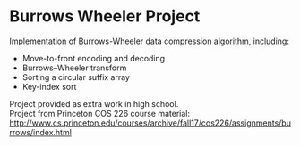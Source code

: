 # Burrows Wheeler Project
Implementation of Burrows-Wheeler data compression algorithm, including:

* Move-to-front encoding and decoding
* Burrows–Wheeler transform
* Sorting a circular suffix array
* Key-index sort

Project provided as extra work in high school.  
Project from Princeton COS 226 course material: http://www.cs.princeton.edu/courses/archive/fall17/cos226/assignments/burrows/index.html
